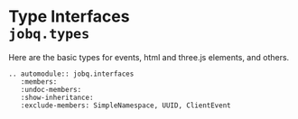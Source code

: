 # Type Interfaces <br/>`jobq.types`


Here are the basic types for events, html and three.js elements, and others.

```{eval-rst}
.. automodule:: jobq.interfaces
   :members:
   :undoc-members:
   :show-inheritance:
   :exclude-members: SimpleNamespace, UUID, ClientEvent
```

